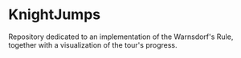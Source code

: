 # KnightJumps
Repository dedicated to an implementation of the Warnsdorf's Rule, together with a visualization of the tour's progress.
